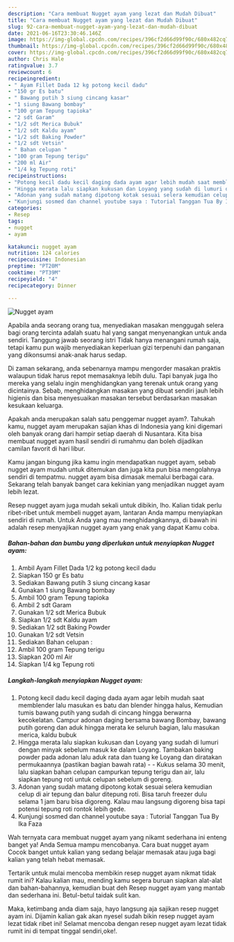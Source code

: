 ```yaml
---
description: "Cara membuat Nugget ayam yang lezat dan Mudah Dibuat"
title: "Cara membuat Nugget ayam yang lezat dan Mudah Dibuat"
slug: 92-cara-membuat-nugget-ayam-yang-lezat-dan-mudah-dibuat
date: 2021-06-16T23:30:46.146Z
image: https://img-global.cpcdn.com/recipes/396cf2d66d99f90c/680x482cq70/nugget-ayam-foto-resep-utama.jpg
thumbnail: https://img-global.cpcdn.com/recipes/396cf2d66d99f90c/680x482cq70/nugget-ayam-foto-resep-utama.jpg
cover: https://img-global.cpcdn.com/recipes/396cf2d66d99f90c/680x482cq70/nugget-ayam-foto-resep-utama.jpg
author: Chris Hale
ratingvalue: 3.7
reviewcount: 6
recipeingredient:
- " Ayam Fillet Dada 12 kg potong kecil dadu"
- "150 gr Es batu"
- " Bawang putih 3 siung cincang kasar"
- "1 siung Bawang bombay"
- "100 gram Tepung tapioka"
- "2 sdt Garam"
- "1/2 sdt Merica Bubuk"
- "1/2 sdt Kaldu ayam"
- "1/2 sdt Baking Powder"
- "1/2 sdt Vetsin"
- " Bahan celupan "
- "100 gram Tepung terigu"
- "200 ml Air"
- "1/4 kg Tepung roti"
recipeinstructions:
- "Potong kecil dadu kecil daging dada ayam agar lebih mudah saat memblender lalu masukan es batu dan blender hingga halus, Kemudian tumis bawang putih yang sudah di cincang hingga berwarna kecokelatan. Campur adonan daging bersama bawang Bombay, bawang putih goreng dan aduk hingga merata ke seluruh bagian, lalu masukan merica, kaldu bubuk"
- "Hingga merata lalu siapkan kukusan dan Loyang yang sudah di lumuri dengan minyak sebelum masuk ke dalam Loyang. Tambakan baking powder pada adonan lalu aduk rata dan tuang ke Loyang dan diratakan permukaannya (pastikan bagian bawah rata)   Kukus selama 30 menit, lalu siapkan bahan celupan campurkan tepung terigu dan air, lalu siapkan tepung roti untuk celupan sebelum di goreng."
- "Adonan yang sudah matang dipotong kotak sesuai selera kemudian celup di air tepung dan balur ditepung roti. Bisa taruh freezer dulu selama 1 jam baru bisa digoreng. Kalau mau langsung digoreng bisa tapi potensi tepung roti rontok lebih gede."
- "Kunjungi sosmed dan channel youtube saya : Tutorial Tanggan Tua By Ika Faza"
categories:
- Resep
tags:
- nugget
- ayam

katakunci: nugget ayam 
nutrition: 124 calories
recipecuisine: Indonesian
preptime: "PT20M"
cooktime: "PT39M"
recipeyield: "4"
recipecategory: Dinner

---
```



![Nugget ayam](https://img-global.cpcdn.com/recipes/396cf2d66d99f90c/680x482cq70/nugget-ayam-foto-resep-utama.jpg)

Apabila anda seorang orang tua, menyediakan masakan menggugah selera bagi orang tercinta adalah suatu hal yang sangat menyenangkan untuk anda sendiri. Tanggung jawab seorang istri Tidak hanya menangani rumah saja, tetapi kamu pun wajib menyediakan keperluan gizi terpenuhi dan panganan yang dikonsumsi anak-anak harus sedap.

Di zaman  sekarang, anda sebenarnya mampu mengorder masakan praktis walaupun tidak harus repot memasaknya lebih dulu. Tapi banyak juga lho mereka yang selalu ingin menghidangkan yang terenak untuk orang yang dicintainya. Sebab, menghidangkan masakan yang dibuat sendiri jauh lebih higienis dan bisa menyesuaikan masakan tersebut berdasarkan masakan kesukaan keluarga. 



Apakah anda merupakan salah satu penggemar nugget ayam?. Tahukah kamu, nugget ayam merupakan sajian khas di Indonesia yang kini digemari oleh banyak orang dari hampir setiap daerah di Nusantara. Kita bisa membuat nugget ayam hasil sendiri di rumahmu dan boleh dijadikan camilan favorit di hari libur.

Kamu jangan bingung jika kamu ingin mendapatkan nugget ayam, sebab nugget ayam mudah untuk ditemukan dan juga kita pun bisa mengolahnya sendiri di tempatmu. nugget ayam bisa dimasak memalui berbagai cara. Sekarang telah banyak banget cara kekinian yang menjadikan nugget ayam lebih lezat.

Resep nugget ayam juga mudah sekali untuk dibikin, lho. Kalian tidak perlu ribet-ribet untuk membeli nugget ayam, lantaran Anda mampu menyiapkan sendiri di rumah. Untuk Anda yang mau menghidangkannya, di bawah ini adalah resep menyajikan nugget ayam yang enak yang dapat Kamu coba.

<!--inarticleads1-->

##### Bahan-bahan dan bumbu yang diperlukan untuk menyiapkan Nugget ayam:

1. Ambil  Ayam Fillet Dada 1/2 kg potong kecil dadu
1. Siapkan 150 gr Es batu
1. Sediakan  Bawang putih 3 siung cincang kasar
1. Gunakan 1 siung Bawang bombay
1. Ambil 100 gram Tepung tapioka
1. Ambil 2 sdt Garam
1. Gunakan 1/2 sdt Merica Bubuk
1. Siapkan 1/2 sdt Kaldu ayam
1. Sediakan 1/2 sdt Baking Powder
1. Gunakan 1/2 sdt Vetsin
1. Sediakan  Bahan celupan :
1. Ambil 100 gram Tepung terigu
1. Siapkan 200 ml Air
1. Siapkan 1/4 kg Tepung roti




<!--inarticleads2-->

##### Langkah-langkah menyiapkan Nugget ayam:

1. Potong kecil dadu kecil daging dada ayam agar lebih mudah saat memblender lalu masukan es batu dan blender hingga halus, Kemudian tumis bawang putih yang sudah di cincang hingga berwarna kecokelatan. Campur adonan daging bersama bawang Bombay, bawang putih goreng dan aduk hingga merata ke seluruh bagian, lalu masukan merica, kaldu bubuk
1. Hingga merata lalu siapkan kukusan dan Loyang yang sudah di lumuri dengan minyak sebelum masuk ke dalam Loyang. Tambakan baking powder pada adonan lalu aduk rata dan tuang ke Loyang dan diratakan permukaannya (pastikan bagian bawah rata)  -  - Kukus selama 30 menit, lalu siapkan bahan celupan campurkan tepung terigu dan air, lalu siapkan tepung roti untuk celupan sebelum di goreng.
1. Adonan yang sudah matang dipotong kotak sesuai selera kemudian celup di air tepung dan balur ditepung roti. Bisa taruh freezer dulu selama 1 jam baru bisa digoreng. Kalau mau langsung digoreng bisa tapi potensi tepung roti rontok lebih gede.
1. Kunjungi sosmed dan channel youtube saya : Tutorial Tanggan Tua By Ika Faza




Wah ternyata cara membuat nugget ayam yang nikamt sederhana ini enteng banget ya! Anda Semua mampu mencobanya. Cara buat nugget ayam Cocok banget untuk kalian yang sedang belajar memasak atau juga bagi kalian yang telah hebat memasak.

Tertarik untuk mulai mencoba membikin resep nugget ayam nikmat tidak rumit ini? Kalau kalian mau, mending kamu segera buruan siapkan alat-alat dan bahan-bahannya, kemudian buat deh Resep nugget ayam yang mantab dan sederhana ini. Betul-betul taidak sulit kan. 

Maka, ketimbang anda diam saja, hayo langsung aja sajikan resep nugget ayam ini. Dijamin kalian gak akan nyesel sudah bikin resep nugget ayam lezat tidak ribet ini! Selamat mencoba dengan resep nugget ayam lezat tidak rumit ini di tempat tinggal sendiri,oke!.

